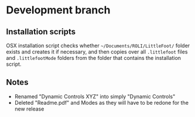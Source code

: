 # Development branch

## Installation scripts

OSX installation script checks whether `~/Documents/ROLI/LittleFoot/` folder exists and creates it if necessary, and then copies over all `.littlefoot` files and `.littlefootMode` folders from the folder that contains the installation script.

## Notes

- Renamed "Dynamic Controls XYZ" into simply "Dynamic Controls"
- Deleted "Readme.pdf" and Modes as they will have to be redone for the new release

